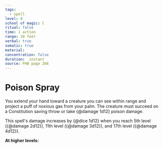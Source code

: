 ```yaml
---
tags:
  - spell
level: 0
school of magic: C
ritual: false
time: 1 action
range: 10 feet
verbal: true
somatic: true
material: 
concentration: false
duration:  instant
source: PHB page 266
---
```

# Poison Spray
You extend your hand toward a creature you can see within range and project a puff of noxious gas from your palm. The creature must succeed on a Constitution saving throw or take {@damage 1d12} poison damage.

This spell's damage increases by {@dice 1d12} when you reach 5th level ({@damage 2d12}), 11th level ({@damage 3d12}), and 17th level ({@damage 4d12}).

**At higher levels:** 